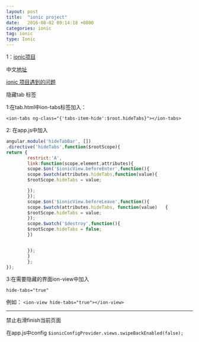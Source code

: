 ```yaml
---
layout: post
title:  "ionic project"
date:   2016-08-02 09:14:18 +0800
categories: ionic
tag: ionic
type: Ionic
---
```


1：[ionic项目][3]

中文[地址][4]

[ionic 项目遇到的问题][5]

隐藏tab 标签

1:在tab.html中ion-tabs标签加入：

`<ion-tabs ng-class="{'tabs-item-hide':$root.hideTabs}"></ion-tabs>`

2: 在app.js中加入

```javaScript
angular.module('hideTabBar', [])
.directive('hideTabs',function($rootScope){
return {
        restrict:'A',
        link:function(scope,element,attributes){
        scope.$on('$ionicView.beforeEnter',function(){
        scope.$watch(attributes.hideTabs,function(value){
        $rootScope.hideTabs = value;

        });
        });
        scope.$on('$ionicView.beforeLeave',function(){
        scope.$watch(attributes.hideTabs, function(value)	{
        $rootScope.hideTabs = value;
        });
        scope.$watch('$destroy',function(){
        $rootScope.hideTabs = false;
        })


        });
        }
        };
});
```

3:在需要隐藏的界面ion-view中加入

`hide-tabs="true"`

例如：
`<ion-view hide-tabs="true"></ion-view>`

----------------------------------------------

禁止右滑finish当前页面

在app.js中config
`$ionicConfigProvider.views.swipeBackEnabled(false);`




[3]:http://www.gajotres.net/must-have-plugins-for-ionic-framework/
[4]:http://rensanning.iteye.com/blog/2255844
[5]:http://www.ayqy.net/blog/ionic%E5%BC%80%E5%8F%91%E8%B7%A8%E5%B9%B3%E5%8F%B0app%E5%B8%B8%E8%A7%81%E9%97%AE%E9%A2%98/
